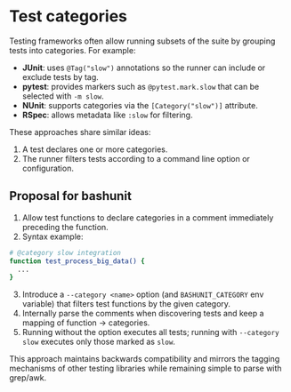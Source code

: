 # Test categories

Testing frameworks often allow running subsets of the suite by grouping tests into categories. For example:

- **JUnit**: uses `@Tag("slow")` annotations so the runner can include or exclude tests by tag.
- **pytest**: provides markers such as `@pytest.mark.slow` that can be selected with `-m slow`.
- **NUnit**: supports categories via the `[Category("slow")]` attribute.
- **RSpec**: allows metadata like `:slow` for filtering.

These approaches share similar ideas:

1. A test declares one or more categories.
2. The runner filters tests according to a command line option or configuration.

## Proposal for bashunit

1. Allow test functions to declare categories in a comment immediately preceding the function.
2. Syntax example:

```bash
# @category slow integration
function test_process_big_data() {
  ...
}
```

3. Introduce a `--category <name>` option (and `BASHUNIT_CATEGORY` env variable) that filters test functions by the given category.
4. Internally parse the comments when discovering tests and keep a mapping of function -> categories.
5. Running without the option executes all tests; running with `--category slow` executes only those marked as `slow`.

This approach maintains backwards compatibility and mirrors the tagging mechanisms of other testing libraries while remaining simple to parse with grep/awk.
